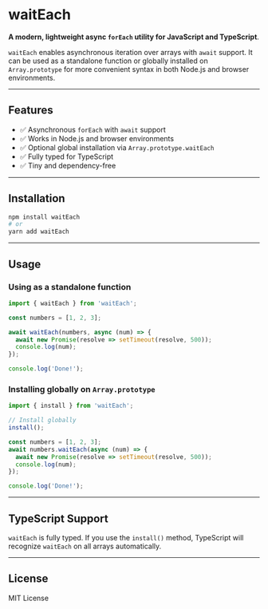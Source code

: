 # waitEach

**A modern, lightweight async `forEach` utility for JavaScript and TypeScript**.

`waitEach` enables asynchronous iteration over arrays with `await` support. It can be used as a standalone function or globally installed on `Array.prototype` for more convenient syntax in both Node.js and browser environments.

---

## Features

* ✅ Asynchronous `forEach` with `await` support
* ✅ Works in Node.js and browser environments
* ✅ Optional global installation via `Array.prototype.waitEach`
* ✅ Fully typed for TypeScript
* ✅ Tiny and dependency-free

---

## Installation

```bash
npm install waitEach
# or
yarn add waitEach
```

---

## Usage

### Using as a standalone function

```ts
import { waitEach } from 'waitEach';

const numbers = [1, 2, 3];

await waitEach(numbers, async (num) => {
  await new Promise(resolve => setTimeout(resolve, 500));
  console.log(num);
});

console.log('Done!');
```

### Installing globally on `Array.prototype`

```ts
import { install } from 'waitEach';

// Install globally
install();

const numbers = [1, 2, 3];
await numbers.waitEach(async (num) => {
  await new Promise(resolve => setTimeout(resolve, 500));
  console.log(num);
});

console.log('Done!');
```

---

## TypeScript Support

`waitEach` is fully typed. If you use the `install()` method, TypeScript will recognize `waitEach` on all arrays automatically.

---

## License

MIT License
